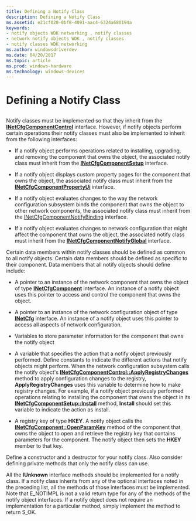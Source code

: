 ```yaml
---
title: Defining a Notify Class
description: Defining a Notify Class
ms.assetid: e21cf020-0bf8-4091-aac4-6324a680194a
keywords:
- notify objects WDK networking , notify classes
- network notify objects WDK , notify classes
- notify classes WDK networking
ms.author: windowsdriverdev
ms.date: 04/20/2017
ms.topic: article
ms.prod: windows-hardware
ms.technology: windows-devices
---
```


# Defining a Notify Class


## <a href="" id="ddk-defining-a-notify-class-ng"></a>


Notify classes must be implemented so that they inherit from the [**INetCfgComponentControl**](https://msdn.microsoft.com/library/windows/hardware/ff547725) interface. However, if notify objects perform certain operations their notify classes must also be implemented to inherit from the following interfaces:

-   If a notify object performs operations related to installing, upgrading, and removing the component that owns the object, the associated notify class must inherit from the [**INetCfgComponentSetup**](https://msdn.microsoft.com/library/windows/hardware/ff547758) interface.

-   If a notify object displays custom property pages for the component that owns the object, the associated notify class must inherit from the [**INetCfgComponentPropertyUi**](https://msdn.microsoft.com/library/windows/hardware/ff547738) interface.

-   If a notify object evaluates changes to the way the network configuration subsystem binds the component that owns the object to other network components, the associated notify class must inherit from the [INetCfgComponentNotifyBinding](https://msdn.microsoft.com/library/windows/hardware/ff547730) interface.

-   If a notify object evaluates changes to network configuration that might affect the component that owns the object, the associated notify class must inherit from the [**INetCfgComponentNotifyGlobal**](https://msdn.microsoft.com/library/windows/hardware/ff547733) interface.

Certain data members within notify classes should be defined as common to all notify objects. Certain data members should be defined as specific to their component. Data members that all notify objects should define include:

-   A pointer to an instance of the network component that owns the object of type [**INetCfgComponent**](https://msdn.microsoft.com/library/windows/hardware/ff547715) interface. An instance of a notify object uses this pointer to access and control the component that owns the object.

-   A pointer to an instance of the network configuration object of type [**INetCfg**](https://msdn.microsoft.com/library/windows/hardware/ff547694) interface. An instance of a notify object uses this pointer to access all aspects of network configuration.

-   Variables to store parameter information for the component that owns the notify object

-   A variable that specifies the action that a notify object previously performed. Define constants to indicate the different actions that notify objects might perform. When the network configuration subsystem calls the notify object's [**INetCfgComponentControl::ApplyRegistryChanges**](https://msdn.microsoft.com/library/windows/hardware/ff547727) method to apply configuration changes to the registry, **ApplyRegistryChanges** uses this variable to determine how to make registry changes. For example, if a notify object previously performed operations relating to installing the component that owns the object in its [**INetCfgComponentSetup::Install**](https://msdn.microsoft.com/library/windows/hardware/ff547762) method, **Install** should set this variable to indicate the action as install.

-   A registry key of type **HKEY**. A notify object calls the [**INetCfgComponent::OpenParamKey**](https://msdn.microsoft.com/library/windows/hardware/ff547890) method of the component that owns the object to open and retrieve the registry key that contains parameters for the component. The notify object then sets the **HKEY** member to that key.

Define a constructor and a destructor for your notify class. Also consider defining private methods that only the notify class can use.

All the **IUnknown** interface methods should be implemented for a notify class. If a notify class inherits from any of the optional interfaces noted in the preceding list, all the methods of those interfaces must be implemented. Note that E\_NOTIMPL is not a valid return type for any of the methods of the notify object interfaces. If a notify object does not require an implementation for a particular method, simply implement the method to return S\_OK.

 

 





